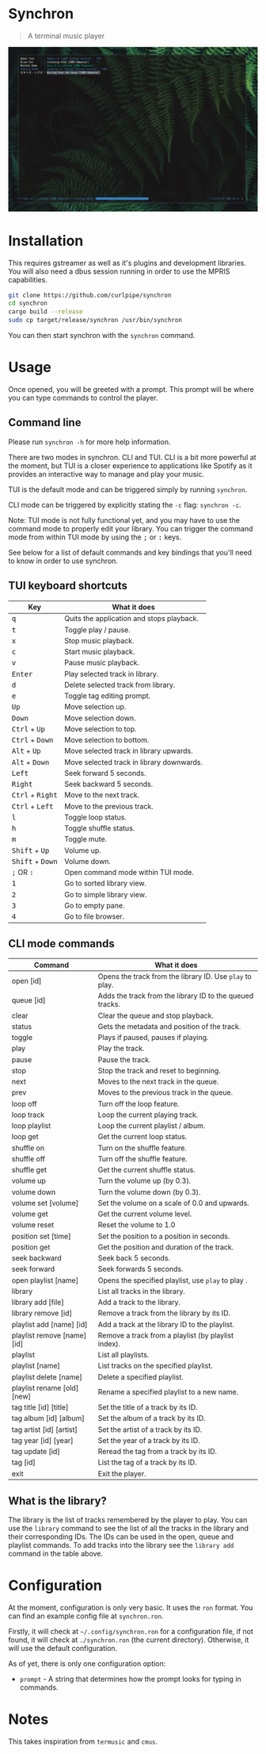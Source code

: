 # Synchron
> A terminal music player

<img src="https://github.com/curlpipe/synchron/blob/master/assets/screenshot.png?raw=true"></img>

# Installation
This requires gstreamer as well as it's plugins and development libraries.
You will also need a dbus session running in order to use the MPRIS capabilities.

```sh
git clone https://github.com/curlpipe/synchron
cd synchron
cargo build --release
sudo cp target/release/synchron /usr/bin/synchron
```

You can then start synchron with the `synchron` command.

# Usage
Once opened, you will be greeted with a prompt.
This prompt will be where you can type commands to control the player.

## Command line
Please run `synchron -h` for more help information.

There are two modes in synchron. CLI and TUI. CLI is a bit more powerful at the moment,
but TUI is a closer experience to applications like Spotify as it provides an interactive
way to manage and play your music.

TUI is the default mode and can be triggered simply by running `synchron`.

CLI mode can be triggered by explicitly stating the `-c` flag: `synchron -c`.

Note: TUI mode is not fully functional yet, and you may have to use the command mode
to properly edit your library. You can trigger the command mode from within TUI mode
by using the <kbd>;</kbd> or <kbd>:</kbd> keys.

See below for a list of default commands and key bindings that you'll need to know in 
order to use synchron.

## TUI keyboard shortcuts
| Key                                | What it does                              |
|------------------------------------|-------------------------------------------|
| <kbd>q</kbd>                       | Quits the application and stops playback. |
| <kbd>t</kbd>                       | Toggle play / pause.                      |
| <kbd>x</kbd>                       | Stop music playback.                      |
| <kbd>c</kbd>                       | Start music playback.                     |
| <kbd>v</kbd>                       | Pause music playback.                     |
| <kbd>Enter</kbd>                   | Play selected track in library.           |
| <kbd>d</kbd>                       | Delete selected track from library.       |
| <kbd>e</kbd>                       | Toggle tag editing prompt.                |
| <kbd>Up</kbd>                      | Move selection up.                        |
| <kbd>Down</kbd>                    | Move selection down.                      |
| <kbd>Ctrl</kbd> + <kbd>Up</kbd>    | Move selection to top.                    |
| <kbd>Ctrl</kbd> + <kbd>Down</kbd>  | Move selection to bottom.                 |
| <kbd>Alt</kbd> + <kbd>Up</kbd>     | Move selected track in library upwards.   |
| <kbd>Alt</kbd> + <kbd>Down</kbd>   | Move selected track in library downwards. |
| <kbd>Left</kbd>                    | Seek forward 5 seconds.                   |
| <kbd>Right</kbd>                   | Seek backward 5 seconds.                  |
| <kbd>Ctrl</kbd> + <kbd>Right</kbd> | Move to the next track.                   |
| <kbd>Ctrl</kbd> + <kbd>Left</kbd>  | Move to the previous track.               |
| <kbd>l</kbd>                       | Toggle loop status.                       |
| <kbd>h</kbd>                       | Toggle shuffle status.                    |
| <kbd>m</kbd>                       | Toggle mute.                              |
| <kbd>Shift</kbd> + <kbd>Up</kbd>   | Volume up.                                |
| <kbd>Shift</kbd> + <kbd>Down</kbd> | Volume down.                              |
| <kbd>;</kbd> OR <kbd>:</kbd>       | Open command mode within TUI mode.        |
| <kbd>1</kbd>                       | Go to sorted library view.                |
| <kbd>2</kbd>                       | Go to simple library view.                |
| <kbd>3</kbd>                       | Go to empty pane.                         |
| <kbd>4</kbd>                       | Go to file browser.                       |

## CLI mode commands
| Command                     | What it does                                             |
|-----------------------------|----------------------------------------------------------|
| open [id]                   | Opens the track from the library ID. Use `play` to play. |
| queue [id]                  | Adds the track from the library ID to the queued tracks. |
| clear                       | Clear the queue and stop playback.                       |
| status                      | Gets the metadata and position of the track.             |
| toggle                      | Plays if paused, pauses if playing.                      |
| play                        | Play the track.                                          |
| pause                       | Pause the track.                                         |
| stop                        | Stop the track and reset to beginning.                   |
| next                        | Moves to the next track in the queue.                    |
| prev                        | Moves to the previous track in the queue.                |
| loop off                    | Turn off the loop feature.                               |
| loop track                  | Loop the current playing track.                          |
| loop playlist               | Loop the current playlist / album.                       |
| loop get                    | Get the current loop status.                             |
| shuffle on                  | Turn on the shuffle feature.                             |
| shuffle off                 | Turn off the shuffle feature.                            |
| shuffle get                 | Get the current shuffle status.                          |
| volume up                   | Turn the volume up (by 0.3).                             |
| volume down                 | Turn the volume down (by 0.3).                           |
| volume set [volume]         | Set the volume on a scale of 0.0 and upwards.            |
| volume get                  | Get the current volume level.                            |
| volume reset                | Reset the volume to 1.0                                  |
| position set [time]         | Set the position to a position in seconds.               |
| position get                | Get the position and duration of the track.              |
| seek backward               | Seek back 5 seconds.                                     |
| seek forward                | Seek forwards 5 seconds.                                 |
| open playlist [name]        | Opens the specified playlist, use `play` to play .       |
| library                     | List all tracks in the library.                          |
| library add [file]          | Add a track to the library.                              |
| library remove [id]         | Remove a track from the library by its ID.               |
| playlist add [name] [id]    | Add a track at the library ID to the playlist.           |
| playlist remove [name] [id] | Remove a track from a playlist (by playlist index).      |
| playlist                    | List all playlists.                                      |
| playlist [name]             | List tracks on the specified playlist.                   |
| playlist delete [name]      | Delete a specified playlist.                             |
| playlist rename [old] [new] | Rename a specified playlist to a new name.               |
| tag title [id] [title]      | Set the title of a track by its ID.                      |
| tag album [id] [album]      | Set the album of a track by its ID.                      |
| tag artist [id] [artist]    | Set the artist of a track by its ID.                     |
| tag year [id] [year]        | Set the year of a track by its ID.                       |
| tag update [id]             | Reread the tag from a track by its ID.                   |
| tag [id]                    | List the tag of a track by its ID.                       |
| exit                        | Exit the player.                                         |

## What is the library?
The library is the list of tracks remembered by the player to play. You can use the `library` command to see the list of all the tracks in the library and their corresponding IDs. The IDs can be used in the open, queue and playlist commands. To add tracks into the library see the `library add` command in the table above.

# Configuration
At the moment, configuration is only very basic. It uses the `ron` format.
You can find an example config file at `synchron.ron`.

Firstly, it will check at `~/.config/synchron.ron` for a configuration file,
if not found, it will check at `./synchron.ron` (the current directory).
Otherwise, it will use the default configuration.

As of yet, there is only one configuration option:
- `prompt` - A string that determines how the prompt looks for typing in commands.

# Notes
This takes inspiration from `termusic` and `cmus`.
